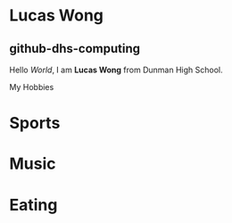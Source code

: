 # Lucas Wong
## github-dhs-computing

Hello *World*, I am **Lucas Wong** from Dunman High School.

My Hobbies
# Sports
# Music
# Eating
